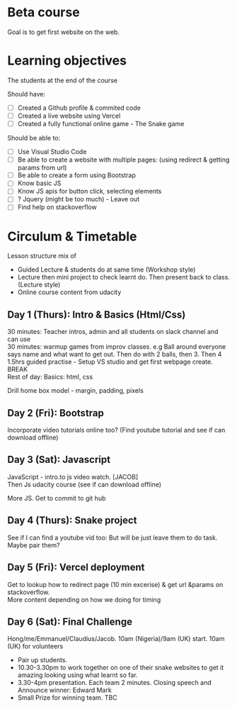 # Beta course
Goal is to get first website on the web. 

# Learning objectives
The students at the end of the course

Should have:
- [ ] Created a Github profile & commited code
- [ ] Created a live website using Vercel
- [ ] Created a fully functional online game - The Snake game

Should be able to:
- [ ] Use Visual Studio Code
- [ ] Be able to create a website with multiple pages: (using redirect & getting params from url)
- [ ] Be able to create a form using Bootstrap
- [ ] Know basic JS
- [ ] Know JS apis for button click, selecting elements
- [ ] ? Jquery (might be too much) - Leave out
- [ ] Find help on stackoverflow

# Circulum & Timetable
Lesson structure mix of 
- Guided Lecture & students do at same time (Workshop style)
- Lecture then mini project to check learnt do. Then present back to class. (Lecture style)
- Online course content from udacity

## Day 1 (Thurs): Intro & Basics (Html/Css)
30 minutes: Teacher intros, admin and all students on slack channel and can use  
30 minutes: warmup games from improv classes. e.g Ball around everyone says name and what want to get out. Then do with 2 balls, then 3. Then 4  
1.5hrs guided practise - Setup VS studio and get first webpage create.  
BREAK  
Rest of day: Basics: html, css  

Drill home box model - margin, padding, pixels

## Day 2 (Fri): Bootstrap
Incorporate video tutorials online too? (Find youtube tutorial and see if can download offline)

## Day 3 (Sat): Javascript
JavaScript - intro.to js video watch. [JACOB]  
Then Js udacity course (see if can download offline)  

More JS. Get to commit to git hub

## Day 4 (Thurs): Snake project
See if I can find a youtube vid too: But will be just leave them to do task. Maybe pair them?  

## Day 5 (Fri): Vercel deployment
Get to lookup how to redirect page (10 min excerise) & get url &params  on stackoverflow.  
More content depending on how we doing for timing  

## Day 6 (Sat): Final Challenge
Hong/me/Emmanuel/Claudius/Jacob. 10am (Nigeria)/9am (UK) start. 10am (UK) for volunteers  
- Pair up students.  
- 10.30-3.30pm to work together on one of their snake websites to get it amazing looking using what learnt so far.  
- 3.30-4pm presentation. Each team 2 minutes. Closing speech and Announce winner: Edward Mark  
- Small Prize for winning team. TBC  


